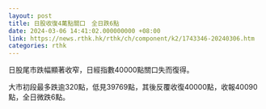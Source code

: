 ```yaml
---
layout: post
title: 日股收復4萬點關口　全日跌6點
date: 2024-03-06 14:41:02.000000000 +08:00
link: https://news.rthk.hk/rthk/ch/component/k2/1743346-20240306.htm
categories: rthk
---
```


日股尾市跌幅顯著收窄，日經指數40000點關口失而復得。

大市初段最多跌逾320點，低見39769點，其後反覆收復40000點，收報40090點，全日微跌6點。

